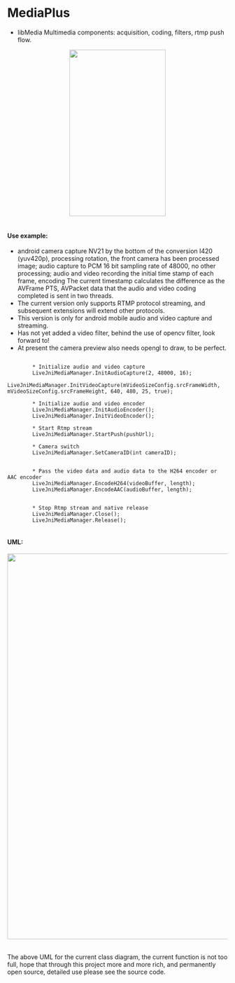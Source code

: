 # MediaPlus


- libMedia Multimedia components: acquisition, coding, filters, rtmp push flow.


<div align=center>

<table>
<tr>
<img width="220" height="380" src="https://github.com/javandoc/MediaPlus/blob/master/Resource/screen_one.png"/>
</tr>

</table>

</div>



#### Use example:

* android camera capture NV21 by the bottom of the conversion I420 (yuv420p), processing rotation, the front camera has been processed image; audio capture to PCM 16 bit sampling rate of 48000, no other processing; audio and video recording the initial time stamp of each frame, encoding The current timestamp calculates the difference as the AVFrame PTS, AVPacket data that the audio and video coding completed is sent in two threads.
* The current version only supports RTMP protocol streaming, and subsequent  extensions will extend other protocols.
* This version is only for android mobile audio and video capture and streaming.
* Has not yet added a video filter, behind the use of opencv filter, look forward to!
* At present the camera preview also needs opengl to draw, to be perfect.

```

		* Initialize audio and video capture
		LiveJniMediaManager.InitAudioCapture(2, 48000, 16);
		LiveJniMediaManager.InitVideoCapture(mVideoSizeConfig.srcFrameWidth, 		mVideoSizeConfig.srcFrameHeight, 640, 480, 25, true);
        
		* Initialize audio and video encoder
		LiveJniMediaManager.InitAudioEncoder();
        LiveJniMediaManager.InitVideoEncoder();
        
        * Start Rtmp stream
        LiveJniMediaManager.StartPush(pushUrl);
        
        * Camera switch
        LiveJniMediaManager.SetCameraID(int cameraID);
        
        
        * Pass the video data and audio data to the H264 encoder or AAC encoder
        LiveJniMediaManager.EncodeH264(videoBuffer, length);
        LiveJniMediaManager.EncodeAAC(audioBuffer, length);
       
       
       	* Stop Rtmp stream and native release
        LiveJniMediaManager.Close();
        LiveJniMediaManager.Release();
        
 ```
      

#### UML:

<div align=center>
<table>
<tr>
<img width="800" height="880" src="https://github.com/javandoc/MediaPlus/blob/master/Resource/MediaUML.png">
</tr>
</table>
</div>
<div align=left>
The above UML for the current class diagram, the current function is not too full, hope that through this project more and more rich, and permanently open source, detailed use please see the source code.
</div>
